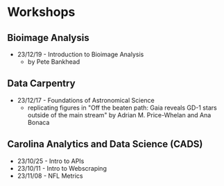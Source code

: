 # Workshops

## Bioimage Analysis 
* 23/12/19 - Introduction to Bioimage Analysis
    * by Pete Bankhead
    
## Data Carpentry
* 23/12/17 - Foundations of Astronomical Science 
    * replicating figures in "Off the beaten path: Gaia reveals GD-1 stars outside of the main stream" by Adrian M. Price-Whelan and Ana Bonaca

## Carolina Analytics and Data Science (CADS)
* 23/10/25 - Intro to APIs
* 23/10/11 - Intro to Webscraping
* 23/11/08 - NFL Metrics 